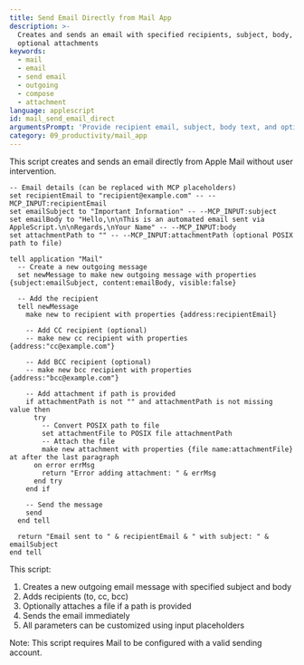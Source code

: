 ```yaml
---
title: Send Email Directly from Mail App
description: >-
  Creates and sends an email with specified recipients, subject, body, and
  optional attachments
keywords:
  - mail
  - email
  - send email
  - outgoing
  - compose
  - attachment
language: applescript
id: mail_send_email_direct
argumentsPrompt: 'Provide recipient email, subject, body text, and optional attachment path'
category: 09_productivity/mail_app
---
```


This script creates and sends an email directly from Apple Mail without user intervention.

```applescript
-- Email details (can be replaced with MCP placeholders)
set recipientEmail to "recipient@example.com" -- --MCP_INPUT:recipientEmail
set emailSubject to "Important Information" -- --MCP_INPUT:subject
set emailBody to "Hello,\n\nThis is an automated email sent via AppleScript.\n\nRegards,\nYour Name" -- --MCP_INPUT:body
set attachmentPath to "" -- --MCP_INPUT:attachmentPath (optional POSIX path to file)

tell application "Mail"
  -- Create a new outgoing message
  set newMessage to make new outgoing message with properties {subject:emailSubject, content:emailBody, visible:false}
  
  -- Add the recipient
  tell newMessage
    make new to recipient with properties {address:recipientEmail}
    
    -- Add CC recipient (optional)
    -- make new cc recipient with properties {address:"cc@example.com"}
    
    -- Add BCC recipient (optional)
    -- make new bcc recipient with properties {address:"bcc@example.com"}
    
    -- Add attachment if path is provided
    if attachmentPath is not "" and attachmentPath is not missing value then
      try
        -- Convert POSIX path to file
        set attachmentFile to POSIX file attachmentPath
        -- Attach the file
        make new attachment with properties {file name:attachmentFile} at after the last paragraph
      on error errMsg
        return "Error adding attachment: " & errMsg
      end try
    end if
    
    -- Send the message
    send
  end tell
  
  return "Email sent to " & recipientEmail & " with subject: " & emailSubject
end tell
```

This script:
1. Creates a new outgoing email message with specified subject and body
2. Adds recipients (to, cc, bcc)
3. Optionally attaches a file if a path is provided
4. Sends the email immediately
5. All parameters can be customized using input placeholders

Note: This script requires Mail to be configured with a valid sending account.
